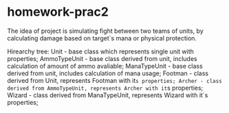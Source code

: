 # homework-prac2

The idea of project is simulating fight between two teams of units, by calculating damage based on target`s mana or physical protection.

Hirearchy tree: 
Unit - base class which represents single unit with properties;
AmmoTypeUnit - base class derived from unit, includes calculation of amount of ammo avaliable;
ManaTypeUnit - base class derived from unit, includes calculation of mana usage;
Footman - class derived from Unit, represents Footman with it`s properties;
Archer - class derived from AmmoTypeUnit, represents Archer with it`s properties;
Wizard - class derived from ManaTypeUnit, represents Wizard with it`s properties;

